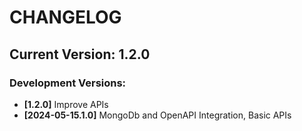 # CHANGELOG

## Current Version: 1.2.0

### Development Versions:
- **[1.2.0]** Improve APIs
- **[2024-05-15.1.0]** MongoDb and OpenAPI Integration, Basic APIs